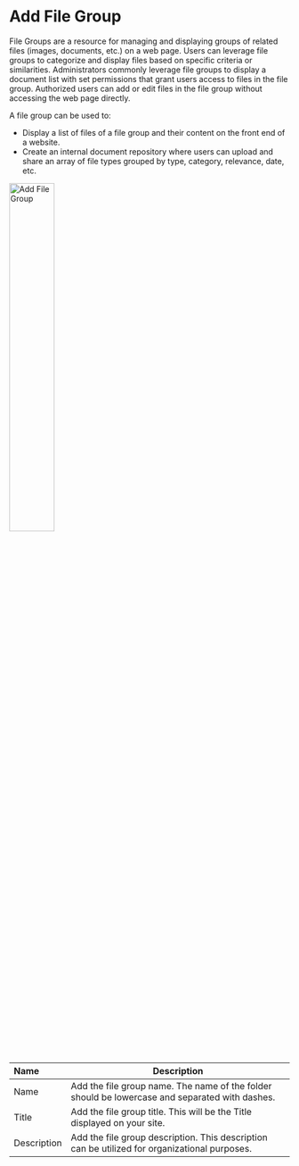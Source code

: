 # Add File Group 

File Groups are a resource for managing and displaying groups of related files (images, documents, etc.) on a web page. Users can leverage file groups to categorize and display files based on specific criteria or similarities. Administrators commonly leverage file groups to display a document list with set permissions that grant users access to files in the file group. Authorized users can add or edit files in the file group without accessing the web page directly. 

A file group can be used to: 

- Display a list of files of a file group and their content on the front end of a website.
- Create an internal document repository where users can upload and share an array of file types grouped by type, category, relevance, date, etc.

<img src="/static/images/folders/add-file-group.jpg" alt="Add File Group" style="width: 40%;"></a>

**Name** | **Description**
:--- | ---
Name | Add the file group name. The name of the folder should be lowercase and separated with dashes.
Title | Add the file group title. This will be the Title displayed on your site. 
Description | Add the file group description. This description can be utilized for organizational purposes.
